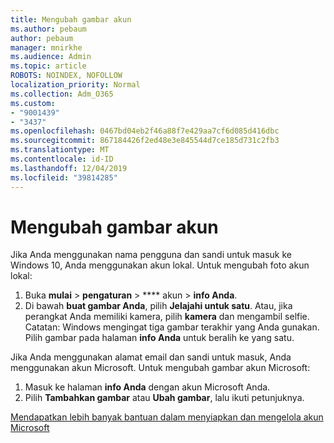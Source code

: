 ```yaml
---
title: Mengubah gambar akun
ms.author: pebaum
author: pebaum
manager: mnirkhe
ms.audience: Admin
ms.topic: article
ROBOTS: NOINDEX, NOFOLLOW
localization_priority: Normal
ms.collection: Adm_O365
ms.custom:
- "9001439"
- "3437"
ms.openlocfilehash: 0467bd04eb2f46a88f7e429aa7cf6d085d416dbc
ms.sourcegitcommit: 867184426f2ed48e3e845544d7ce185d731c2fb3
ms.translationtype: MT
ms.contentlocale: id-ID
ms.lasthandoff: 12/04/2019
ms.locfileid: "39814285"
---
```

# <a name="change-account-picture"></a>Mengubah gambar akun

Jika Anda menggunakan nama pengguna dan sandi untuk masuk ke Windows 10, Anda menggunakan akun lokal. Untuk mengubah foto akun lokal:

1. Buka **mulai** > **pengaturan** > **** akun > **info Anda**.
2. Di bawah **buat gambar Anda**, pilih **Jelajahi untuk satu**. Atau, jika perangkat Anda memiliki kamera, pilih **kamera** dan mengambil selfie. 
    Catatan: Windows mengingat tiga gambar terakhir yang Anda gunakan. Pilih gambar pada halaman **info Anda** untuk beralih ke yang satu.

Jika Anda menggunakan alamat email dan sandi untuk masuk, Anda menggunakan akun Microsoft. Untuk mengubah gambar akun Microsoft:

1. Masuk ke halaman **info Anda** dengan akun Microsoft Anda.
2. Pilih **Tambahkan gambar** atau **Ubah gambar**, lalu ikuti petunjuknya.

[Mendapatkan lebih banyak bantuan dalam menyiapkan dan mengelola akun Microsoft](https://support.microsoft.com/products/microsoft-account?category=manage-account)